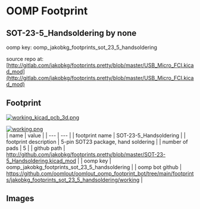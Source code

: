 # OOMP Footprint  
## SOT-23-5_Handsoldering  by none  
  
oomp key: oomp_jakobkg_footprints_sot_23_5_handsoldering  
  
source repo at: [http://gitlab.com/jakobkg/footprints.pretty/blob/master/USB_Micro_FCI.kicad_mod](http://gitlab.com/jakobkg/footprints.pretty/blob/master/USB_Micro_FCI.kicad_mod)  
## Footprint  
  
[![working_kicad_pcb_3d.png](working_kicad_pcb_3d_600.png)](working_kicad_pcb_3d.png)  
  
[![working.png](working_600.png)](working.png)  
| name | value | 
| --- | --- | 
| footprint name | SOT-23-5_Handsoldering | 
| footprint description | 5-pin SOT23 package, hand soldering | 
| number of pads | 5 | 
| github path | http://github.com/jakobkg/footprints.pretty/blob/master/SOT-23-5_Handsoldering.kicad_mod | 
| oomp key | oomp_jakobkg_footprints_sot_23_5_handsoldering | 
| oomp bot github | https://github.com/oomlout/oomlout_oomp_footprint_bot/tree/main/footprints/jakobkg_footprints_sot_23_5_handsoldering/working | 
## Images  
